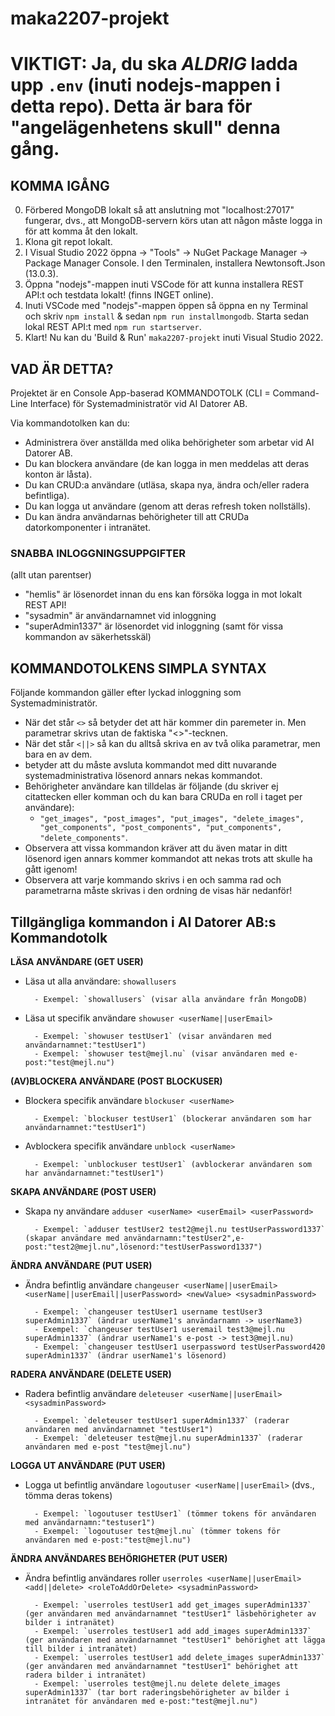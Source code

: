 # maka2207-projekt

# VIKTIGT: Ja, du ska _ALDRIG_ ladda upp `.env` (inuti nodejs-mappen i detta repo). Detta är bara för "angelägenhetens skull" denna gång.

## KOMMA IGÅNG

0. Förbered MongoDB lokalt så att anslutning mot "localhost:27017" fungerar, dvs., att MongoDB-servern körs utan att någon måste logga in för att komma åt den lokalt.
1. Klona git repot lokalt.
2. I Visual Studio 2022 öppna -> "Tools" -> NuGet Package Manager -> Package Manager Console. I den Terminalen, installera Newtonsoft.Json (13.0.3).
3. Öppna "nodejs"-mappen inuti VSCode för att kunna installera REST API:t och testdata lokalt! (finns INGET online).
4. Inuti VSCode med "nodejs"-mappen öppen så öppna en ny Terminal och skriv `npm install` & sedan `npm run installmongodb`. Starta sedan lokal REST API:t med `npm run startserver`.
5. Klart! Nu kan du 'Build & Run' `maka2207-projekt` inuti Visual Studio 2022.

## VAD ÄR DETTA?

Projektet är en Console App-baserad KOMMANDOTOLK (CLI = Command-Line Interface) för Systemadministratör vid AI Datorer AB.

Via kommandotolken kan du:
- Administrera över anställda med olika behörigheter som arbetar vid AI Datorer AB.
- Du kan blockera användare (de kan logga in men meddelas att deras konton är låsta).
- Du kan CRUD:a användare (utläsa, skapa nya, ändra och/eller radera befintliga).
- Du kan logga ut användare (genom att deras refresh token nollställs).
- Du kan ändra användarnas behörigheter till att CRUDa datorkomponenter i intranätet.

### SNABBA INLOGGNINGSUPPGIFTER
(allt utan parentser)

- "hemlis" är lösenordet innan du ens kan försöka logga in mot lokalt REST API!
- "sysadmin" är användarnamnet vid inloggning
- "superAdmin1337" är lösenordet vid inloggning (samt för vissa kommandon av säkerhetsskäl)

## KOMMANDOTOLKENS SIMPLA SYNTAX
Följande kommandon gäller efter lyckad inloggning som Systemadministratör.

* När det står `<>` så betyder det att här kommer din paremeter in. Men parametrar skrivs utan de faktiska "<>"-tecknen.
* När det står `<||>` så kan du alltså skriva en av två olika parametrar, men bara en av dem.
* <sysadminPassword> betyder att du måste avsluta kommandot med ditt nuvarande systemadministrativa lösenord annars nekas kommandot.
* Behörigheter användare kan tilldelas är följande (du skriver ej citattecken eller komman och du kan bara CRUDa en roll i taget per användare): 
  - `"get_images", "post_images", "put_images", "delete_images", "get_components", "post_components", "put_components", "delete_components"`.
* Observera att vissa kommandon kräver att du även matar in ditt lösenord igen annars kommer kommandot att nekas trots att skulle ha gått igenom!
* Observera att varje kommando skrivs i en och samma rad och parametrarna måste skrivas i den ordning de visas här nedanför!

Tillgängliga kommandon i AI Datorer AB:s Kommandotolk
-----------------------------------------------------
**LÄSA ANVÄNDARE (GET USER)**
- Läsa ut alla användare: `showallusers`

		- Exempel: `showallusers` (visar alla användare från MongoDB)

- Läsa ut specifik användare `showuser <userName||userEmail>` 
	
		- Exempel: `showuser testUser1` (visar användaren med användarnamnet:"testUser1")
		- Exempel: `showuser test@mejl.nu` (visar användaren med e-post:"test@mejl.nu")

**(AV)BLOCKERA ANVÄNDARE (POST BLOCKUSER)**
- Blockera specifik användare `blockuser <userName>`
	
		- Exempel: `blockuser testUser1` (blockerar användaren som har användarnamnet:"testUser1")

- Avblockera specifik användare `unblock <userName>`
	
		- Exempel: `unblockuser testUser1` (avblockerar användaren som har användarnamnet:"testUser1")

**SKAPA ANVÄNDARE (POST USER)**
- Skapa ny användare `adduser <userName> <userEmail> <userPassword>`
	
		- Exempel: `adduser testUser2 test2@mejl.nu testUserPassword1337` (skapar användare med användarnamn:"testUser2",e-post:"test2@mejl.nu",lösenord:"testUserPassword1337")

**ÄNDRA ANVÄNDARE (PUT USER)**
- Ändra befintlig användare `changeuser <userName||userEmail> <userName||userEmail||userPassword> <newValue> <sysadminPassword>`
	
		- Exempel: `changeuser testUser1 username testUser3 superAdmin1337` (ändrar userName1's användarnamn -> userName3)
		- Exempel: `changeuser testUser1 useremail test3@mejl.nu superAdmin1337` (ändrar userName1's e-post -> test3@mejl.nu)
		- Exempel: `changeuser testUser1 userpassword testUserPassword420 superAdmin1337` (ändrar userName1's lösenord)

**RADERA ANVÄNDARE (DELETE USER)**
- Radera befintlig användare `deleteuser <userName||userEmail> <sysadminPassword>`
	
		- Exempel: `deleteuser testUser1 superAdmin1337` (raderar användaren med användarnamnet "testUser1")
		- Exempel: `deleteuser test@mejl.nu superAdmin1337` (raderar användaren med e-post "test@mejl.nu")

**LOGGA UT ANVÄNDARE (PUT USER)**
- Logga ut befintlig användare `logoutuser <userName||userEmail>` (dvs., tömma deras tokens)
	
		- Exempel: `logoutuser testUser1` (tömmer tokens för användaren med användarnamn:"testuser1")
		- Exempel: `logoutuser test@mejl.nu` (tömmer tokens för användaren med e-post:"test@mejl.nu")

**ÄNDRA ANVÄNDARES BEHÖRIGHETER (PUT USER)**
- Ändra befintlig användares roller `userroles <userName||userEmail> <add||delete> <roleToAddOrDelete> <sysadminPassword>`
	
		- Exempel: `userroles testUser1 add get_images superAdmin1337` (ger användaren med användarnamnet "testUser1" läsbehörigheter av bilder i intranätet)
		- Exempel: `userroles testUser1 add add_images superAdmin1337` (ger användaren med användarnamnet "testUser1" behörighet att lägga till bilder i intranätet)
		- Exempel: `userroles testUser1 add delete_images superAdmin1337` (ger användaren med användarnamnet "testUser1" behörighet att radera bilder i intranätet)
		- Exempel: `userroles test@mejl.nu delete delete_images superAdmin1337` (tar bort raderingsbehörigheter av bilder i intranätet för användaren med e-post:"test@mejl.nu")
